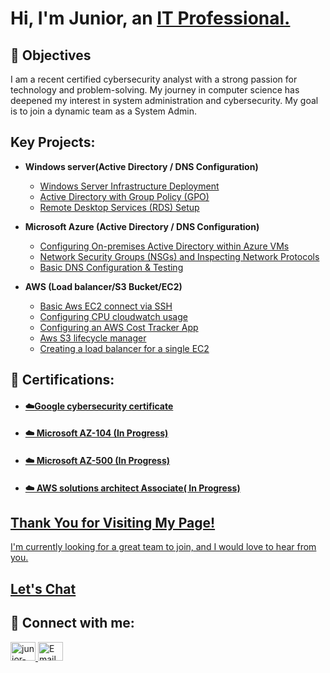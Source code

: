 <h1>Hi, I'm Junior, an <a href="https://linkedin.com/in/evan-yearwood/">IT Professional.</a></h1>

<h2>🎯 Objectives </h2>
I am a recent certified cybersecurity analyst with a strong passion for technology and problem-solving. My journey in computer science has deepened my interest in system administration and cybersecurity. My goal is to join a dynamic team as a System Admin.   

<h2> Key Projects:</h2>

- <b>Windows server(Active Directory / DNS Configuration) </b>
  - [Windows Server Infrastructure Deployment](https://github.com/Juniorklb/windows-server) 
  - [Active Directory with Group Policy (GPO)](https://github.com/Juniorklb/Active-directory-GPO)
  - [Remote Desktop Services (RDS) Setup](https://github.com/Juniorklb/RDS/tree/main)

- <b>Microsoft Azure (Active Directory / DNS Configuration)</b>
  - [Configuring On-premises Active Directory within Azure VMs](https://github.com/Juniorklb/Active-directory)
  - [Network Security Groups (NSGs) and Inspecting Network Protocols]() 
  - [Basic DNS Configuration & Testing]() 


- <b>AWS (Load balancer/S3 Bucket/EC2)</b>
  - [Basic Aws EC2 connect via SSH](https://github.com/Juniorklb/AWS-EC2-connect-via-SSH)
  - [Configuring CPU cloudwatch usage](https://github.com/Juniorklb/AWS-CPU-cloudwatch-usage-alert) 
  - [Configuring an AWS Cost Tracker App](https://github.com/Juniorklb/AWS-Cost-Tracker-App)
  - [Aws S3 lifecycle manager](https://github.com/Juniorklb/S3-Lifecycle-Manager)
  - [Creating a load balancer for a single EC2](https://github.com/Juniorklb/Create-a-Load-Balancer-for-a-single-EC2-instance)

<h2>📜 Certifications:</h2>

- <h4><a href="https://www.coursera.org/account/accomplishments/professional-cert/SKOVKYASX5V5">☁️Google cybersecurity certificate</h4>
- <h4>☁️ Microsoft AZ-104 (In Progress)</h4>
- <h4>☁️ Microsoft AZ-500 (In Progress)</h4>
- <h4>☁️ AWS solutions architect Associate( In Progress)</h4>

<h2>Thank You for Visiting My Page!</h2>

<p>I'm currently looking for a great team to join, and I would love to hear from you.</p>
<h2><a href="https://www.linkedin.com/in/junior-kalomba-10002a18a/">Let's Chat</a></h2>
  
</b>
<h2>👥 Connect with me:</h2>

<p align="left">
  <a href="https://www.linkedin.com/in/junior-kalomba-10002a18a/" target="_blank">
    <img src="https://raw.githubusercontent.com/rahuldkjain/github-profile-readme-generator/master/src/images/icons/Social/linked-in-alt.svg" alt="junior-kalomba-10002a18a" height="30" width="40"/>  
    
  </a>
  <a href="mailto:jrkalomba@gmail.com" target="_blank">
  <img  src="https://upload.wikimedia.org/wikipedia/commons/4/4e/Mail_%28iOS%29.svg" alt="Email" height="30" width="40"/>
</a>
</p>



[linkedin]: https://linkedin.com/in/Juniorkalomba


